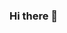 ### Hi there 👋

<!--
**iqraabdulrauf/iqraabdulrauf** is a ✨ _special_ ✨ repository because its `README.md` (this file) appears on your GitHub profile.

Here are some ideas to get you started:

- 🔭 I’m currently working on javascript.
- 🌱 I’m currently learning more about javascript and reactjs.
-->
